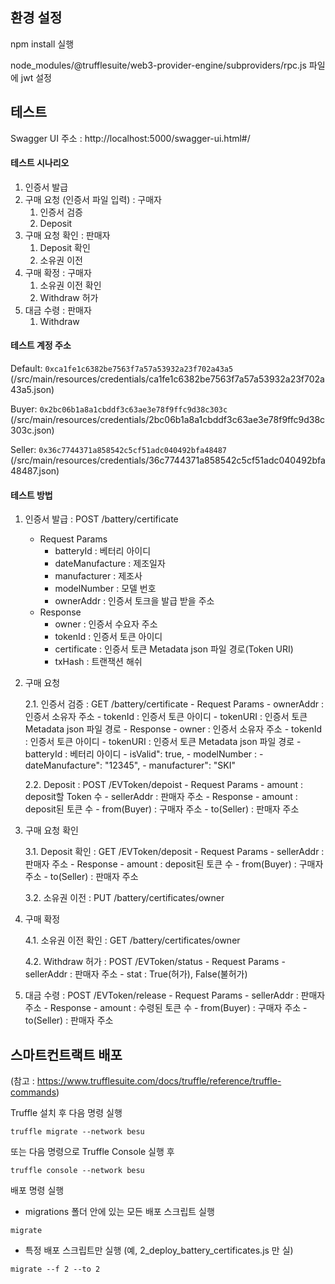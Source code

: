 ## 환경 설정

npm install 실행

node_modules/@trufflesuite/web3-provider-engine/subproviders/rpc.js 파일에 jwt 설정

## 테스트

Swagger UI 주소 :  http://localhost:5000/swagger-ui.html#/

#### 테스트 시나리오

1. 인증서 발급
2. 구매 요청 (인증서 파일 입력) : 구매자
    1. 인증서 검증
    2. Deposit
3. 구매 요청 확인 : 판매자
    1. Deposit 확인
    2. 소유권 이전
4. 구매 확정 : 구매자
    1. 소유권 이전 확인
    2. Withdraw 허가
5. 대금 수령 : 판매자
    1. Withdraw
    
#### 테스트 계정 주소

Default:
`0xca1fe1c6382be7563f7a57a53932a23f702a43a5`
(/src/main/resources/credentials/ca1fe1c6382be7563f7a57a53932a23f702a43a5.json)

Buyer:
`0x2bc06b1a8a1cbddf3c63ae3e78f9ffc9d38c303c`
(/src/main/resources/credentials/2bc06b1a8a1cbddf3c63ae3e78f9ffc9d38c303c.json)

Seller:
`0x36c7744371a858542c5cf51adc040492bfa48487`
(/src/main/resources/credentials/36c7744371a858542c5cf51adc040492bfa48487.json)

#### 테스트 방법

1. 인증서 발급 : POST /battery/certificate
    - Request Params
        - batteryId : 베터리 아이디
        - dateManufacture : 제조일자
        - manufacturer : 제조사
        - modelNumber : 모델 번호
        - ownerAddr : 인증서 토크을 발급 받을 주소
    - Response
        - owner : 인증서 수요자 주소
        - tokenId : 인증서 토큰 아이디
        - certificate : 인증서 토큰 Metadata json 파일 경로(Token URI)
        - txHash : 트랜잭션 해쉬

2. 구매 요청

    2.1. 인증서 검증 : GET /battery/certificate
        - Request Params
            - ownerAddr : 인증서 소유자 주소
            - tokenId : 인증서 토큰 아이디
            - tokenURI : 인증서 토큰 Metadata json 파일 경로
        - Response
            - owner : 인증서 소유자 주소
            - tokenId : 인증서 토큰 아이디
            - tokenURI : 인증서 토큰 Metadata json 파일 경로
            - batteryId : 베터리 아이디
            - isValid": true,
            - modelNumber : 
            - dateManufacture": "12345",
            - manufacturer": "SKI"

    2.2. Deposit : POST /EVToken/depoist
        - Request Params
            - amount : deposit할 Token 수
            - sellerAddr : 판매자 주소
        - Response
            - amount : deposit된 토큰 수
            - from(Buyer) : 구매자 주소
            - to(Seller) : 판매자 주소
            
3. 구매 요청 확인

    3.1. Deposit 확인 : GET /EVToken/deposit
        - Request Params
            - sellerAddr : 판매자 주소
        - Response
            - amount : deposit된 토큰 수
            - from(Buyer) : 구매자 주소
            - to(Seller) : 판매자 주소
            
    3.2. 소유권 이전 : PUT /battery/certificates/owner

4. 구매 확정

    4.1. 소유권 이전 확인 : GET /battery/certificates/owner

    4.2. Withdraw 허가 : POST /EVToken/status
        - Request Params
            - sellerAddr : 판매자 주소
            - stat : True(허가), False(불허가)
            
5. 대금 수령 : POST /EVToken/release
        - Request Params
            - sellerAddr : 판매자 주소
        - Response
            - amount : 수령된 토큰 수
            - from(Buyer) : 구매자 주소
            - to(Seller) : 판매자 주소
            
## 스마트컨트랙트 배포

(참고 : https://www.trufflesuite.com/docs/truffle/reference/truffle-commands)

Truffle 설치 후 다음 명령 실행

`truffle migrate --network besu`

또는 다음 명령으로 Truffle Console 실행 후 

`truffle console --network besu `

배포 명령 실행

- migrations 폴더 안에 있는 모든 배포 스크립트 실행

`migrate`

- 특정 배포 스크립트만 실행 (예, 2_deploy_battery_certificates.js 만 실)

`migrate --f 2 --to 2`
